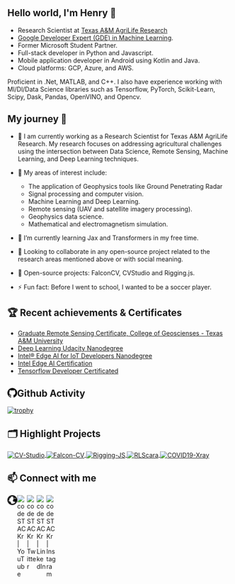 ## Hello world, I'm Henry 👋

- Research Scientist at [Texas A&M AgriLife Research](https://agriliferesearch.tamu.edu)
- [Google Developer Expert (GDE) in Machine Learning](https://developers.google.com/community/experts/directory/profile/profile-henry-alonso-ruiz-guzman).
- Former Microsoft Student Partner.
- Full-stack developer in Python and Javascript. 
- Mobile application developer in Android using Kotlin and Java. 
- Cloud platforms: GCP, Azure, and AWS.

Proficient in .Net, MATLAB, and C++. I also have experience working with Ml/Dl/Data Science libraries such as Tensorflow, PyTorch, Scikit-Learn, Scipy, Dask, Pandas, OpenVINO, and Opencv. 

## My journey 🚀 

- 🚜 I am currently working as a Research Scientist for Texas A&M AgriLife Research. My research focuses on addressing agricultural challenges using the intersection between Data Science, Remote Sensing, Machine Learning, and Deep Learning techniques.
- 🔭  My areas of interest include:
    - The application of Geophysics tools like Ground Penetrating Radar    
    - Signal processing and computer vision.
    - Machine Learning and Deep Learning.
    - Remote sensing (UAV and satellite imagery processing).
    - Geophysics data science.
    - Mathematical and electromagnetism simulation.    

- 🌱 I’m currently learning Jax and Transformers in my free time.
- 👯 Looking to collaborate in any open-source project related to the research areas mentioned above or with social meaning.
- 🚀 Open-source projects: FalconCV, CVStudio and Rigging.js.
- ⚡ Fun fact: Before I went to school, I wanted to be a soccer player.


## 🏆 Recent achievements & Certificates

- [Graduate Remote Sensing Certificate, College of Geoscienses - Texas A&M University](https://www.credential.net/126939f1-8491-4677-bfed-2e27e23470d4?username=henryalonsoruizguzman691031#gs.3o1bc4) 
- [Deep Learning Udacity Nanodegree](https://graduation.udacity.com/confirm/LFG39WPU)
- [Intel® Edge AI for IoT Developers Nanodegree](https://confirm.udacity.com/YLXC7HQK)
- [Intel Edge AI Certification](https://www.credly.com/badges/3339a9da-4af4-42eb-9b4b-d1e5e7ea422a)
- [Tensorflow Developer Certificated](https://www.credential.net/296580df-2e88-4a20-8a77-961b7152209d)

## <img align="left" alt="codeSTACKr.com" width="22px" src="assets/icons/github.svg" />Github Activity

[![trophy](https://github-profile-trophy.vercel.app/?username=haruiz)](https://github.com/ryo-ma/github-profile-trophy)



## 🗂️ Highlight Projects

<a href="https://github.com/haruiz/CvStudio">
  <img align="center" src="https://github-readme-stats.vercel.app/api/pin?username=haruiz&repo=cvstudio&show_icons=true&line_height=27" alt="CV-Studio" />
</a>

<a href="https://github.com/haruiz/FalconCV">
  <img align="center" src="https://github-readme-stats.vercel.app/api/pin?username=haruiz&repo=falconcv&show_icons=true&line_height=27" alt="Falcon-CV" />
</a>

<a href="https://github.com/haruiz/RiggingJs">
  <img align="center" src="https://github-readme-stats.vercel.app/api/pin?username=haruiz&repo=riggingjs&show_icons=true&line_height=27" alt="Rigging-JS" />
</a>

<a href="https://github.com/haruiz/RLScara">
  <img align="center" src="https://github-readme-stats.vercel.app/api/pin?username=haruiz&repo=rlscara&show_icons=true&line_height=27" alt="RLScara" />
</a>

<a href="https://github.com/haruiz/COVID19-Xray">
  <img align="center" src="https://github-readme-stats.vercel.app/api/pin?username=haruiz&repo=COVID19-Xray&show_icons=true&line_height=27" alt="COVID19-Xray" />
</a>

## 📫 Connect with me

[<img align="left" alt="codeSTACKr.com" width="22px" src="https://raw.githubusercontent.com/iconic/open-iconic/master/svg/globe.svg" />](https://haruiz.github.io/)
[<img align="left" alt="codeSTACKr | YouTube" width="22px" src="https://cdn.jsdelivr.net/npm/simple-icons@v3/icons/youtube.svg" />](https://www.youtube.com/channel/UCPezmB7DumCtWOFBTPwmgcA)
[<img align="left" alt="codeSTACKr | Twitter" width="22px" src="https://cdn.jsdelivr.net/npm/simple-icons@v3/icons/twitter.svg" />](https://twitter.com/devharuiz)
[<img align="left" alt="codeSTACKr | LinkedIn" width="22px" src="https://cdn.jsdelivr.net/npm/simple-icons@v3/icons/linkedin.svg" />](https://www.linkedin.com/in/haruiz/)
[<img align="left" alt="codeSTACKr | Instagram" width="22px" src="https://cdn.jsdelivr.net/npm/simple-icons@v3/icons/instagram.svg" />](https://www.instagram.com/devharuiz/)



